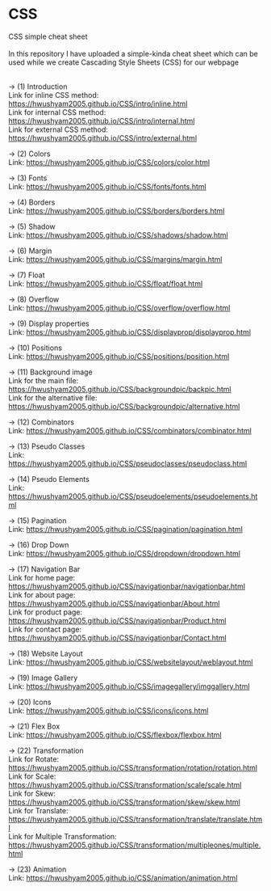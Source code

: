 # CSS
CSS simple cheat sheet
<br>
<br>
In this repository I have uploaded a simple-kinda cheat sheet which can be used while we create Cascading Style Sheets (CSS) for our webpage
<br>
<br>

-> (1) Introduction
<br>
Link for inline CSS method: https://hwushyam2005.github.io/CSS/intro/inline.html
<br>
Link for internal CSS method: https://hwushyam2005.github.io/CSS/intro/internal.html
<br>
Link for external CSS method: https://hwushyam2005.github.io/CSS/intro/external.html
<br>

-> (2) Colors
<br>
Link: https://hwushyam2005.github.io/CSS/colors/color.html
<br>

-> (3) Fonts
<br>
Link: https://hwushyam2005.github.io/CSS/fonts/fonts.html
<br>

-> (4) Borders
<br>
Link: https://hwushyam2005.github.io/CSS/borders/borders.html
<br>

-> (5) Shadow
<br>
Link: https://hwushyam2005.github.io/CSS/shadows/shadow.html
<br>

-> (6) Margin
<br>
Link: https://hwushyam2005.github.io/CSS/margins/margin.html
<br>

-> (7) Float
<br>
Link: https://hwushyam2005.github.io/CSS/float/float.html
<br>

-> (8) Overflow
<br>
Link: https://hwushyam2005.github.io/CSS/overflow/overflow.html
<br>

-> (9) Display properties
<br>
Link: https://hwushyam2005.github.io/CSS/displayprop/displayprop.html
<br>

-> (10) Positions
<br>
Link: https://hwushyam2005.github.io/CSS/positions/position.html
<br>

-> (11) Background image
<br>
Link for the main file: https://hwushyam2005.github.io/CSS/backgroundpic/backpic.html
<br>
Link for the alternative file: https://hwushyam2005.github.io/CSS/backgroundpic/alternative.html
<br>

-> (12) Combinators
<br> 
Link: https://hwushyam2005.github.io/CSS/combinators/combinator.html
<br>

-> (13) Pseudo Classes
<br>
Link: https://hwushyam2005.github.io/CSS/pseudoclasses/pseudoclass.html
<br>

-> (14) Pseudo Elements
<br>
Link: https://hwushyam2005.github.io/CSS/pseudoelements/pseudoelements.html
<br>

-> (15) Pagination 
<br>
Link: https://hwushyam2005.github.io/CSS/pagination/pagination.html
<br>

-> (16) Drop Down 
<br>
Link: https://hwushyam2005.github.io/CSS/dropdown/dropdown.html
<br>

-> (17) Navigation Bar
<br>
Link for home page: https://hwushyam2005.github.io/CSS/navigationbar/navigationbar.html
<br>
Link for about page: https://hwushyam2005.github.io/CSS/navigationbar/About.html
<br>
Link for product page: https://hwushyam2005.github.io/CSS/navigationbar/Product.html
<br>
Link for contact page: https://hwushyam2005.github.io/CSS/navigationbar/Contact.html
<br>

-> (18) Website Layout
<br>
Link: https://hwushyam2005.github.io/CSS/websitelayout/weblayout.html
<br>

-> (19) Image Gallery
<br>
Link: https://hwushyam2005.github.io/CSS/imagegallery/imggallery.html
<br>

-> (20) Icons
<br>
Link: https://hwushyam2005.github.io/CSS/icons/icons.html
<br>

-> (21) Flex Box
<br>
Link: https://hwushyam2005.github.io/CSS/flexbox/flexbox.html
<br>

-> (22) Transformation
<br>
Link for Rotate: https://hwushyam2005.github.io/CSS/transformation/rotation/rotation.html
<br>
Link for Scale: https://hwushyam2005.github.io/CSS/transformation/scale/scale.html
<br>
Link for Skew: https://hwushyam2005.github.io/CSS/transformation/skew/skew.html
<br>
Link for Translate: https://hwushyam2005.github.io/CSS/transformation/translate/translate.html
<br>
Link for Multiple Transformation: https://hwushyam2005.github.io/CSS/transformation/multipleones/multiple.html
<br>

-> (23) Animation
<br>
Link: https://hwushyam2005.github.io/CSS/animation/animation.html


